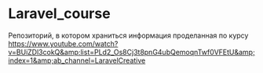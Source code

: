 # Laravel_course
Репозиторий, в котором храниться информация проделанная по курсу https://www.youtube.com/watch?v=BUiZDl3cokQ&amp;list=PLd2_Os8Cj3t8pnG4ubQemoqnTwf0VFEtU&amp;index=1&amp;ab_channel=LaravelCreative
